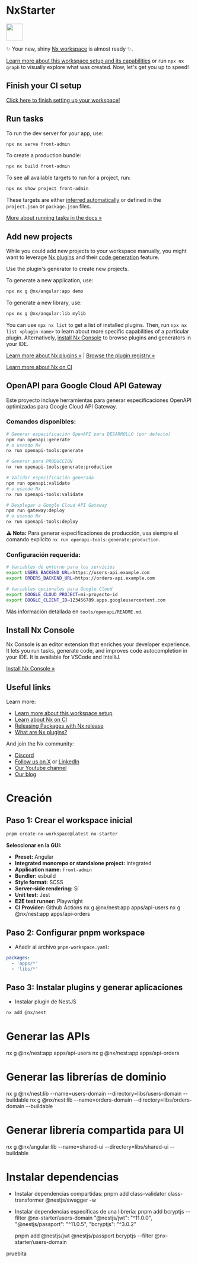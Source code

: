# NxStarter

<a alt="Nx logo" href="https://nx.dev" target="_blank" rel="noreferrer"><img src="https://raw.githubusercontent.com/nrwl/nx/master/images/nx-logo.png" width="45"></a>

✨ Your new, shiny [Nx workspace](https://nx.dev) is almost ready ✨.

[Learn more about this workspace setup and its capabilities](https://nx.dev/getting-started/tutorials/angular-monorepo-tutorial?utm_source=nx_project&utm_medium=readme&utm_campaign=nx_projects) or run `npx nx graph` to visually explore what was created. Now, let's get you up to speed!

## Finish your CI setup

[Click here to finish setting up your workspace!](https://cloud.nx.app/connect/QVbGr2TYES)

## Run tasks

To run the dev server for your app, use:

```sh
npx nx serve front-admin
```

To create a production bundle:

```sh
npx nx build front-admin
```

To see all available targets to run for a project, run:

```sh
npx nx show project front-admin
```

These targets are either [inferred automatically](https://nx.dev/concepts/inferred-tasks?utm_source=nx_project&utm_medium=readme&utm_campaign=nx_projects) or defined in the `project.json` or `package.json` files.

[More about running tasks in the docs &raquo;](https://nx.dev/features/run-tasks?utm_source=nx_project&utm_medium=readme&utm_campaign=nx_projects)

## Add new projects

While you could add new projects to your workspace manually, you might want to leverage [Nx plugins](https://nx.dev/concepts/nx-plugins?utm_source=nx_project&utm_medium=readme&utm_campaign=nx_projects) and their [code generation](https://nx.dev/features/generate-code?utm_source=nx_project&utm_medium=readme&utm_campaign=nx_projects) feature.

Use the plugin's generator to create new projects.

To generate a new application, use:

```sh
npx nx g @nx/angular:app demo
```

To generate a new library, use:

```sh
npx nx g @nx/angular:lib mylib
```

You can use `npx nx list` to get a list of installed plugins. Then, run `npx nx list <plugin-name>` to learn about more specific capabilities of a particular plugin. Alternatively, [install Nx Console](https://nx.dev/getting-started/editor-setup?utm_source=nx_project&utm_medium=readme&utm_campaign=nx_projects) to browse plugins and generators in your IDE.

[Learn more about Nx plugins &raquo;](https://nx.dev/concepts/nx-plugins?utm_source=nx_project&utm_medium=readme&utm_campaign=nx_projects) | [Browse the plugin registry &raquo;](https://nx.dev/plugin-registry?utm_source=nx_project&utm_medium=readme&utm_campaign=nx_projects)

[Learn more about Nx on CI](https://nx.dev/ci/intro/ci-with-nx#ready-get-started-with-your-provider?utm_source=nx_project&utm_medium=readme&utm_campaign=nx_projects)

## OpenAPI para Google Cloud API Gateway

Este proyecto incluye herramientas para generar especificaciones OpenAPI optimizadas para Google Cloud API Gateway.

### Comandos disponibles:

```bash
# Generar especificación OpenAPI para DESARROLLO (por defecto)
npm run openapi:generate
# o usando Nx
nx run openapi-tools:generate

# Generar para PRODUCCIÓN
nx run openapi-tools:generate:production

# Validar especificación generada
npm run openapi:validate
# o usando Nx
nx run openapi-tools:validate

# Desplegar a Google Cloud API Gateway
npm run gateway:deploy
# o usando Nx
nx run openapi-tools:deploy
```

**⚠️ Nota:** Para generar especificaciones de producción, usa siempre el comando explícito `nx run openapi-tools:generate:production`.

### Configuración requerida:

```bash
# Variables de entorno para los servicios
export USERS_BACKEND_URL=https://users-api.example.com
export ORDERS_BACKEND_URL=https://orders-api.example.com

# Variables opcionales para Google Cloud
export GOOGLE_CLOUD_PROJECT=mi-proyecto-id
export GOOGLE_CLIENT_ID=123456789.apps.googleusercontent.com
```

Más información detallada en `tools/openapi/README.md`.

## Install Nx Console

Nx Console is an editor extension that enriches your developer experience. It lets you run tasks, generate code, and improves code autocompletion in your IDE. It is available for VSCode and IntelliJ.

[Install Nx Console &raquo;](https://nx.dev/getting-started/editor-setup?utm_source=nx_project&utm_medium=readme&utm_campaign=nx_projects)

## Useful links

Learn more:

- [Learn more about this workspace setup](https://nx.dev/getting-started/tutorials/angular-monorepo-tutorial?utm_source=nx_project&utm_medium=readme&utm_campaign=nx_projects)
- [Learn about Nx on CI](https://nx.dev/ci/intro/ci-with-nx?utm_source=nx_project&utm_medium=readme&utm_campaign=nx_projects)
- [Releasing Packages with Nx release](https://nx.dev/features/manage-releases?utm_source=nx_project&utm_medium=readme&utm_campaign=nx_projects)
- [What are Nx plugins?](https://nx.dev/concepts/nx-plugins?utm_source=nx_project&utm_medium=readme&utm_campaign=nx_projects)

And join the Nx community:

- [Discord](https://go.nx.dev/community)
- [Follow us on X](https://twitter.com/nxdevtools) or [LinkedIn](https://www.linkedin.com/company/nrwl)
- [Our Youtube channel](https://www.youtube.com/@nxdevtools)
- [Our blog](https://nx.dev/blog?utm_source=nx_project&utm_medium=readme&utm_campaign=nx_projects)

# Creación

## Paso 1: Crear el workspace inicial

```bash
pnpm create-nx-workspace@latest nx-starter
```

**Seleccionar en la GUI:**

- **Preset:** Angular
- **Integrated monorepo or standalone project:** integrated
- **Application name:** `front-admin`
- **Bundler:** esbuild
- **Style format:** SCSS
- **Server-side rendering:** Sí
- **Unit test:** Jest
- **E2E test runner:** Playwright
- **CI Provider:** Github Actions
  nx g @nx/nest:app apps/api-users
  nx g @nx/nest:app apps/api-orders

## Paso 2: Configurar pnpm workspace

- Añadir al archivo `pnpm-workspace.yaml`:

```yaml
packages:
  - 'apps/*'
  - 'libs/*'
```

## Paso 3: Instalar plugins y generar aplicaciones

- Instalar plugin de NestJS

```bash
nx add @nx/nest
```

# Generar las APIs

nx g @nx/nest:app apps/api-users
nx g @nx/nest:app apps/api-orders

# Generar las librerías de dominio

nx g @nx/nest:lib --name=users-domain --directory=libs/users-domain --buildable
nx g @nx/nest:lib --name=orders-domain --directory=libs/orders-domain --buildable

# Generar librería compartida para UI

nx g @nx/angular:lib --name=shared-ui --directory=libs/shared-ui --buildable

# Instalar dependencias

- Instalar dependencias compartidas:
  pnpm add class-validator class-transformer @nestjs/swagger -w

- Instalar dependencias específicas de una librería:
  pnpm add bcryptjs --filter @nx-starter/users-domain
  "@nestjs/jwt": "^11.0.0",
  "@nestjs/passport": "^11.0.5",
  "bcryptjs": "^3.0.2"

  pnpm add @nestjs/jwt @nestjs/passport bcryptjs --filter @nx-starter/users-domain

pruebita
